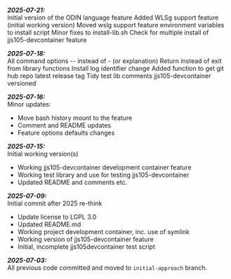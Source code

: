 _**2025-07-21:**_\
Initial version of the ODIN language feature
Added WLSg support feature (initial working version)
Moved wslg support feature environment variables to install script
Minor fixes to install-lib.sh
Check for multiple install of jjs105-devcontainer feature

_**2025-07-18:**_\
All command options -- instead of - (or explanation)
Return instead of exit from library functions
Install log identifier change
Added function to get git hub repo latest release tag
Tidy test lib comments
jjs105-devcontainer versioned

_**2025-07-16:**_\
Minor updates:
- Move bash history mount to the feature
- Comment and README updates
- Feature options defaults changes

_**2025-07-15:**_\
Initial working version(s)
- Working jjs105-devcontainer development container feature
- Working test library and use for testing jjs105-devcontainer
- Updated README and comments etc.

_**2025-07-09:**_\
Initial commit after 2025 re-think
- Update license to LGPL 3.0
- Updated README.md
- Working project development container, inc. use of symlink
- Working version of jjs105-devcontainer feature
- Initial, incomplete jjs105devcontainer test script

_**2025-07-03:**_\
All previous code committed and moved to `initial-approach` branch.
